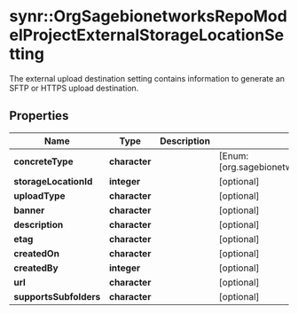 # synr::OrgSagebionetworksRepoModelProjectExternalStorageLocationSetting

The external upload destination setting contains information to generate an SFTP or HTTPS upload destination.

## Properties
Name | Type | Description | Notes
------------ | ------------- | ------------- | -------------
**concreteType** | **character** |  | [Enum: [org.sagebionetworks.repo.model.project.ExternalStorageLocationSetting]] 
**storageLocationId** | **integer** |  | [optional] 
**uploadType** | **character** |  | [optional] 
**banner** | **character** |  | [optional] 
**description** | **character** |  | [optional] 
**etag** | **character** |  | [optional] 
**createdOn** | **character** |  | [optional] 
**createdBy** | **integer** |  | [optional] 
**url** | **character** |  | [optional] 
**supportsSubfolders** | **character** |  | [optional] 


